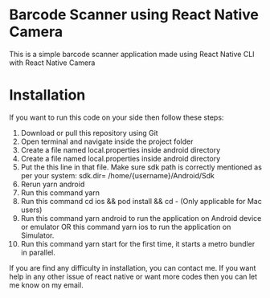 # Barcode Scanner using React Native Camera
This is a simple barcode scanner application made using React Native CLI with React Native Camera

# Installation
If you want to run this code on your side then follow these steps:
1. Download or pull this repository using Git
2. Open terminal and navigate inside the project folder
3. Create a file named local.properties inside android directory
4. Create a file named local.properties inside android directory
5. Put the this line in that file. Make sure sdk path is correctly mentioned as per your system: sdk.dir= /home/{username}/Android/Sdk 
6. Rerun yarn android
7. Run this command yarn
8. Run this command cd ios && pod install && cd - (Only applicable for Mac users)
9. Run this command yarn android to run the application on Android device or emulator OR this command yarn ios to run the application on Simulator.
10. Run this command yarn start for the first time, it starts a metro bundler in parallel. 

If you are find any difficulty in installation, you can contact me. If you want help in any other issue of react native or want more codes then you can let me know on my email.

